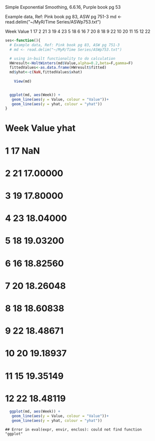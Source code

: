 Simple Exponential Smoothing, 6.6.16, Purple book pg 53

Example data, Ref: Pink book pg 83, ASW pg 751-3
md <- read.delim("~/MyR/Time Series/ASWp753.txt")
  
 Week  Value
  1   	17
	2	    21
	3	    19
	4	    23
	5	    18
	6	    16
	7	    20
	8	    18
	9	    22
	10  	20
	11  	15
	12  	22

```r
ses<-function(){
  # Example data, Ref: Pink book pg 83, ASW pg 751-3
  # md <- read.delim("~/MyR/Time Series/ASWp753.txt")

  # using in-built functionality to do calculation
  HWresult<-HoltWinters(md$Value,alpha=0.2,beta=F,gamma=F)
  fittedValues<-as.data.frame(HWresult$fitted)
  md$yhat<-c(NaN,fittedValues$xhat)
  
    View(md)

  
  ggplot(md, aes(Week)) + 
   geom_line(aes(y = Value, colour = "Value"))+ 
   geom_line(aes(y = yhat, colour = "yhat"))
}
```
  
#  Week  Value	yhat
#	  1	  17  	NaN
#	  2	  21  	17.00000
#	  3	  19  	17.80000
#	  4	  23  	18.04000
#	  5	  18  	19.03200
# 	6	  16  	18.82560
#	  7 	20  	18.26048
#	  8 	18  	18.60838
#	  9 	22  	18.48671
#	  10	20  	19.18937
#	  11	15  	19.35149
#	  12	22  	18.48119


```r
  ggplot(md, aes(Week)) + 
   geom_line(aes(y = Value, colour = "Value"))+ 
   geom_line(aes(y = yhat, colour = "yhat"))
```

```
## Error in eval(expr, envir, enclos): could not find function "ggplot"
```

